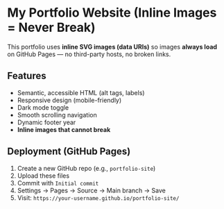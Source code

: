 # My Portfolio Website (Inline Images = Never Break)

This portfolio uses **inline SVG images (data URIs)** so images **always load** on GitHub Pages — no third-party hosts, no broken links.

## Features
- Semantic, accessible HTML (alt tags, labels)
- Responsive design (mobile-friendly)
- Dark mode toggle
- Smooth scrolling navigation
- Dynamic footer year
- **Inline images that cannot break**

## Deployment (GitHub Pages)
1. Create a new GitHub repo (e.g., `portfolio-site`)
2. Upload these files
3. Commit with `Initial commit`
4. Settings → Pages → Source → Main branch → Save
5. Visit: `https://your-username.github.io/portfolio-site/`
